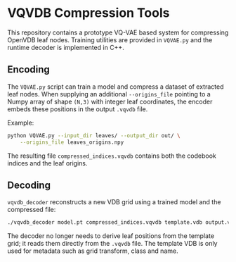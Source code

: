 # VQVDB Compression Tools

This repository contains a prototype VQ-VAE based system for compressing OpenVDB
leaf nodes.  Training utilities are provided in `VQVAE.py` and the runtime
decoder is implemented in C++.

## Encoding

The `VQVAE.py` script can train a model and compress a dataset of extracted
leaf nodes.  When supplying an additional `--origins_file` pointing to a Numpy
array of shape `(N,3)` with integer leaf coordinates, the encoder embeds these
positions in the output `.vqvdb` file.

Example:

```bash
python VQVAE.py --input_dir leaves/ --output_dir out/ \
    --origins_file leaves_origins.npy
```

The resulting file `compressed_indices.vqvdb` contains both the codebook indices
and the leaf origins.

## Decoding

`vqvdb_decoder` reconstructs a new VDB grid using a trained model and the
compressed file:

```bash
./vqvdb_decoder model.pt compressed_indices.vqvdb template.vdb output.vdb
```

The decoder no longer needs to derive leaf positions from the template grid;
it reads them directly from the `.vqvdb` file.  The template VDB is only used
for metadata such as grid transform, class and name.
